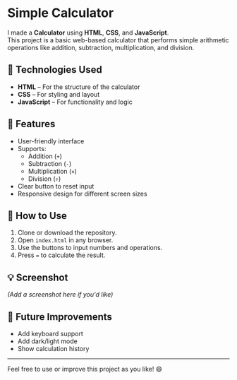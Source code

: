 # Simple Calculator

I made a **Calculator** using **HTML**, **CSS**, and **JavaScript**.  
This project is a basic web-based calculator that performs simple arithmetic operations like addition, subtraction, multiplication, and division.

## 🔧 Technologies Used

- **HTML** – For the structure of the calculator
- **CSS** – For styling and layout
- **JavaScript** – For functionality and logic

## 🚀 Features

- User-friendly interface
- Supports:
  - Addition (`+`)
  - Subtraction (`-`)
  - Multiplication (`×`)
  - Division (`÷`)
- Clear button to reset input
- Responsive design for different screen sizes

## 📁 How to Use

1. Clone or download the repository.
2. Open `index.html` in any browser.
3. Use the buttons to input numbers and operations.
4. Press `=` to calculate the result.

## 💡 Screenshot

*(Add a screenshot here if you'd like)*

## 📌 Future Improvements

- Add keyboard support
- Add dark/light mode
- Show calculation history

---

Feel free to use or improve this project as you like! 😄
